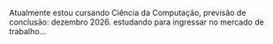 Atualmente estou cursando Ciência da Computação, previsão de conclusão: dezembro 2026.
estudando para ingressar no mercado de trabalho...
